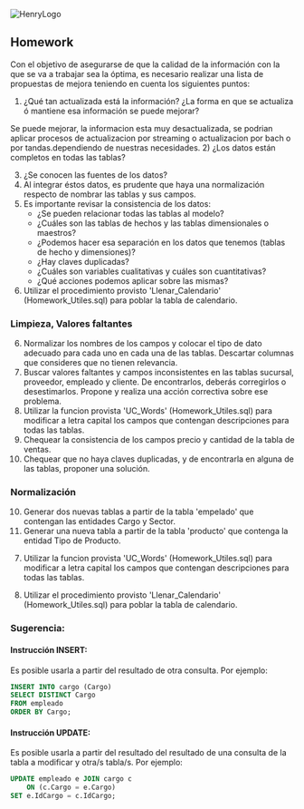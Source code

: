 ![HenryLogo](https://d31uz8lwfmyn8g.cloudfront.net/Assets/logo-henry-white-lg.png)

## Homework

Con el objetivo de asegurarse de que la calidad de la información con la que se va a trabajar sea la óptima, es necesario realizar una lista de propuestas de mejora teniendo en cuenta los siguientes puntos:

1. ¿Qué tan actualizada está la información? ¿La forma en que se actualiza ó mantiene esa información se puede mejorar?

Se puede mejorar, la informacion esta muy desactualizada, se podrian aplicar procesos de actualizacion por streaming o actualizacion por bach o por tandas.dependiendo de nuestras necesidades. 2) ¿Los datos están completos en todas las tablas?

3. ¿Se conocen las fuentes de los datos?
4. Al integrar éstos datos, es prudente que haya una normalización respecto de nombrar las tablas y sus campos.
5. Es importante revisar la consistencia de los datos:
   - ¿Se pueden relacionar todas las tablas al modelo?
   - ¿Cuáles son las tablas de hechos y las tablas dimensionales o maestros?
   - ¿Podemos hacer esa separación en los datos que tenemos (tablas de hecho y dimensiones)?
   - ¿Hay claves duplicadas?
   - ¿Cuáles son variables cualitativas y cuáles son cuantitativas?
   - ¿Qué acciones podemos aplicar sobre las mismas?
6. Utilizar el procedimiento provisto 'Llenar_Calendario' (Homework_Utiles.sql) para poblar la tabla de calendario.

### Limpieza, Valores faltantes

6. Normalizar los nombres de los campos y colocar el tipo de dato adecuado para cada uno en cada una de las tablas. Descartar columnas que consideres que no tienen relevancia.
7. Buscar valores faltantes y campos inconsistentes en las tablas sucursal, proveedor, empleado y cliente. De encontrarlos, deberás corregirlos o desestimarlos. Propone y realiza una acción correctiva sobre ese problema.
8. Utilizar la funcion provista 'UC_Words' (Homework_Utiles.sql) para modificar a letra capital los campos que contengan descripciones para todas las tablas.
9. Chequear la consistencia de los campos precio y cantidad de la tabla de ventas.
10. Chequear que no haya claves duplicadas, y de encontrarla en alguna de las tablas, proponer una solución.

### Normalización

10. Generar dos nuevas tablas a partir de la tabla 'empelado' que contengan las entidades Cargo y Sector.
11. Generar una nueva tabla a partir de la tabla 'producto' que contenga la entidad Tipo de Producto.

7) Utilizar la funcion provista 'UC_Words' (Homework_Utiles.sql) para modificar a letra capital los campos que contengan descripciones para todas las tablas.

8) Utilizar el procedimiento provisto 'Llenar_Calendario' (Homework_Utiles.sql) para poblar la tabla de calendario.

### Sugerencia:

#### Instrucción INSERT:

Es posible usarla a partir del resultado de otra consulta. Por ejemplo:

```SQL
INSERT INTO cargo (Cargo)
SELECT DISTINCT Cargo
FROM empleado
ORDER BY Cargo;
```

#### Instrucción UPDATE:

Es posible usarla a partir del resultado del resultado de una consulta de la tabla a modificar y otra/s tabla/s. Por ejemplo:

```SQL
UPDATE empleado e JOIN cargo c
    ON (c.Cargo = e.Cargo)
SET e.IdCargo = c.IdCargo;
```
